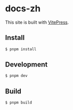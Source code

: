 # docs-zh

This site is built with [VitePress](https://vitepress.dev).

## Install

```bash
$ pnpm install
```

## Development

```bash
$ pnpm dev
```

## Build

```bash
$ pnpm build
```
